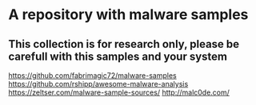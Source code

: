 # A repository with malware samples
## This collection is for research only, please be carefull with this samples and your system
https://github.com/fabrimagic72/malware-samples
https://github.com/rshipp/awesome-malware-analysis
https://zeltser.com/malware-sample-sources/
http://malc0de.com/
